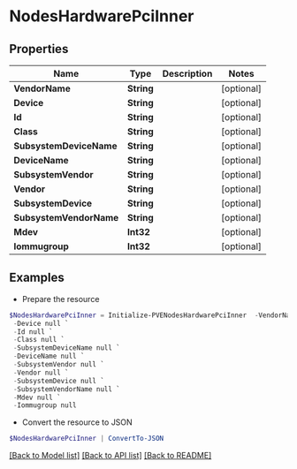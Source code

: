 # NodesHardwarePciInner
## Properties

Name | Type | Description | Notes
------------ | ------------- | ------------- | -------------
**VendorName** | **String** |  | [optional] 
**Device** | **String** |  | [optional] 
**Id** | **String** |  | [optional] 
**Class** | **String** |  | [optional] 
**SubsystemDeviceName** | **String** |  | [optional] 
**DeviceName** | **String** |  | [optional] 
**SubsystemVendor** | **String** |  | [optional] 
**Vendor** | **String** |  | [optional] 
**SubsystemDevice** | **String** |  | [optional] 
**SubsystemVendorName** | **String** |  | [optional] 
**Mdev** | **Int32** |  | [optional] 
**Iommugroup** | **Int32** |  | [optional] 

## Examples

- Prepare the resource
```powershell
$NodesHardwarePciInner = Initialize-PVENodesHardwarePciInner  -VendorName null `
 -Device null `
 -Id null `
 -Class null `
 -SubsystemDeviceName null `
 -DeviceName null `
 -SubsystemVendor null `
 -Vendor null `
 -SubsystemDevice null `
 -SubsystemVendorName null `
 -Mdev null `
 -Iommugroup null
```

- Convert the resource to JSON
```powershell
$NodesHardwarePciInner | ConvertTo-JSON
```

[[Back to Model list]](../README.md#documentation-for-models) [[Back to API list]](../README.md#documentation-for-api-endpoints) [[Back to README]](../README.md)


